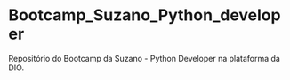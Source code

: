 # Bootcamp_Suzano_Python_developer
 Repositório do Bootcamp da Suzano - Python Developer na plataforma da DIO.
